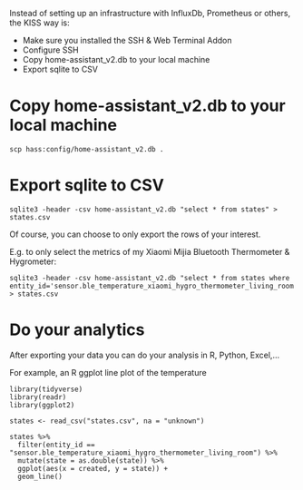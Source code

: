 Instead of setting up an infrastructure with InfluxDb, Prometheus or others, the KISS way is: 

* Make sure you installed the SSH & Web Terminal Addon
* Configure SSH
* Copy home-assistant_v2.db to your local machine
* Export sqlite to CSV

#  Copy home-assistant_v2.db to your local machine

```
scp hass:config/home-assistant_v2.db .
```

# Export sqlite to CSV

```
sqlite3 -header -csv home-assistant_v2.db "select * from states" > states.csv
```

Of course, you can choose to only export the rows of your interest.

E.g. to only select the metrics of my Xiaomi Mijia Bluetooth Thermometer & Hygrometer:

```
sqlite3 -header -csv home-assistant_v2.db "select * from states where entity_id='sensor.ble_temperature_xiaomi_hygro_thermometer_living_room'" > states.csv
```

#  Do your analytics

After exporting your data you can do your analysis in R, Python, Excel,...

For example, an R ggplot line plot of the temperature

```
library(tidyverse)
library(readr)
library(ggplot2)

states <- read_csv("states.csv", na = "unknown")

states %>% 
  filter(entity_id == "sensor.ble_temperature_xiaomi_hygro_thermometer_living_room") %>%
  mutate(state = as.double(state)) %>%
  ggplot(aes(x = created, y = state)) +
  geom_line()
```
